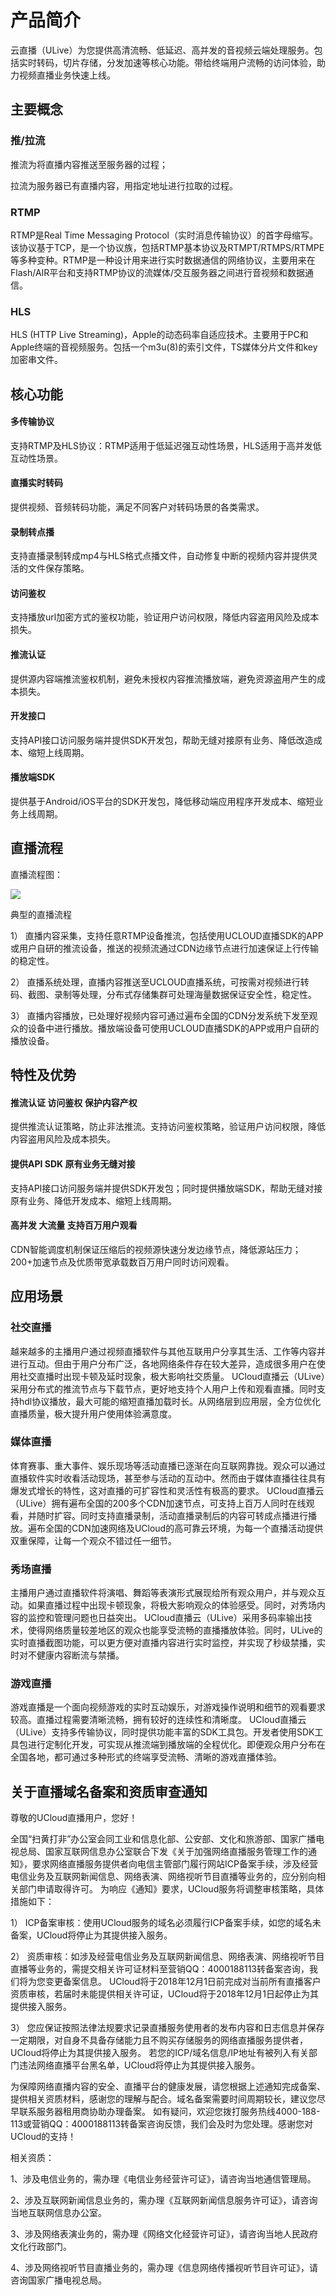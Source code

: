 # 产品简介

云直播（ULive）为您提供高清流畅、低延迟、高并发的音视频云端处理服务。包括实时转码，切片存储，分发加速等核心功能。带给终端用户流畅的访问体验，助力视频直播业务快速上线。

## 主要概念

### 推/拉流

推流为将直播内容推送至服务器的过程；

拉流为服务器已有直播内容，用指定地址进行拉取的过程。

### RTMP

RTMP是Real Time Messaging
Protocol（实时消息传输协议）的首字母缩写。该协议基于TCP，是一个协议族，包括RTMP基本协议及RTMPT/RTMPS/RTMPE等多种变种。RTMP是一种设计用来进行实时数据通信的网络协议，主要用来在Flash/AIR平台和支持RTMP协议的流媒体/交互服务器之间进行音视频和数据通信。

### HLS

HLS (HTTP Live
Streaming)，Apple的动态码率自适应技术。主要用于PC和Apple终端的音视频服务。包括一个m3u(8)的索引文件，TS媒体分片文件和key加密串文件。

## 核心功能

#### 多传输协议

支持RTMP及HLS协议：RTMP适用于低延迟强互动性场景，HLS适用于高并发低互动性场景。

#### 直播实时转码

提供视频、音频转码功能，满足不同客户对转码场景的各类需求。

#### 录制转点播

支持直播录制转成mp4与HLS格式点播文件，自动修复中断的视频内容并提供灵活的文件保存策略。

#### 访问鉴权

支持播放url加密方式的鉴权功能，验证用户访问权限，降低内容盗用风险及成本损失。

#### 推流认证

提供源内容端推流鉴权机制，避免未授权内容推流播放端，避免资源盗用产生的成本损失。

#### 开发接口

支持API接口访问服务端并提供SDK开发包，帮助无缝对接原有业务、降低改造成本、缩短上线周期。

#### 播放端SDK

提供基于Android/iOS平台的SDK开发包，降低移动端应用程序开发成本、缩短业务上线周期。

## 直播流程

直播流程图：

![](/images/直播流程图.png)

典型的直播流程

1）
直播内容采集，支持任意RTMP设备推流，包括使用UCLOUD直播SDK的APP或用户自研的推流设备，推送的视频流通过CDN边缘节点进行加速保证上行传输的稳定性。

2） 直播系统处理，直播内容推送至UCLOUD直播系统，可按需对视频进行转码、截图、录制等处理，分布式存储集群可处理海量数据保证安全性，稳定性。

3）
直播内容播放，已处理好视频内容可通过遍布全国的CDN分发系统下发至观众的设备中进行播放。播放端设备可使用UCLOUD直播SDK的APP或用户自研的播放设备。

## 特性及优势

#### 推流认证 访问鉴权 保护内容产权

提供推流认证策略，防止非法推流。支持访问鉴权策略，验证用户访问权限，降低内容盗用风险及成本损失。

#### 提供API SDK 原有业务无缝对接

支持API接口访问服务端并提供SDK开发包；同时提供播放端SDK，帮助无缝对接原有业务、降低开发成本、缩短上线周期。

#### 高并发 大流量 支持百万用户观看

CDN智能调度机制保证压缩后的视频源快速分发边缘节点，降低源站压力；200+加速节点及优质带宽承载数百万用户同时访问观看。

## 应用场景

### 社交直播

越来越多的主播用户通过视频直播软件与其他互联用户分享其生活、工作等内容并进行互动。但由于用户分布广泛，各地网络条件存在较大差异，造成很多用户在使用社交直播时出现卡顿及延时现象，极大影响社交质量。
UCloud直播云（ULive）采用分布式的推流节点与下载节点，更好地支持个人用户上传和观看直播。同时支持hdl协议播放，最大可能的缩短直播加载时长。从网络层到应用层，全方位优化直播质量，极大提升用户使用体验满意度。

### 媒体直播

体育赛事、重大事件、娱乐现场等活动直播已逐渐在向互联网靠拢。观众可以通过直播软件实时收看活动现场，甚至参与活动的互动中。然而由于媒体直播往往具有爆发式增长的特性，这对直播的可扩容性和灵活性有极高的要求。
UCloud直播云（ULive）拥有遍布全国的200多个CDN加速节点，可支持上百万人同时在线观看，并随时扩容。同时支持直播录制，活动直播录制后的内容可转成点播进行播放。遍布全国的CDN加速网络及UCloud的高可靠云环境，为每一个直播活动提供双重保障，让每一个观众不错过任一细节。

### 秀场直播

主播用户通过直播软件将演唱、舞蹈等表演形式展现给所有观众用户，并与观众互动。如果直播过程中出现卡顿现象，将极大影响观众的体验感受。同时，对秀场内容的监控和管理问题也日益突出。
UCloud直播云（ULive）采用多码率输出技术，使得网络质量较差地区的观众也能享受流畅的直播播放体验。同时，ULive的实时直播截图功能，可以更方便对直播内容进行实时监控，并实现了秒级禁播，实时对不健康内容断流与禁播。

### 游戏直播

游戏直播是一个面向视频游戏的实时互动娱乐，对游戏操作说明和细节的观看要求较高。直播过程需要清晰流畅，拥有较好的连续性和清晰度。
UCloud直播云（ULive）支持多传输协议，同时提供功能丰富的SDK工具包。开发者使用SDK工具包进行定制化开发，可实现从推流端到播放端的全程优化。即便观众用户分布在全国各地，都可通过多种形式的终端享受流畅、清晰的游戏直播体验。

## 关于直播域名备案和资质审查通知

尊敬的UCloud直播用户，您好！

全国“扫黄打非”办公室会同工业和信息化部、公安部、文化和旅游部、国家广播电视总局、国家互联网信息办公室联合下发《关于加强网络直播服务管理工作的通知》，要求网络直播服务提供者向电信主管部门履行网站ICP备案手续，涉及经营电信业务及互联网新闻信息、网络表演、网络视听节目直播等业务的，应分别向相关部门申请取得许可。
为响应《通知》要求，UCloud服务将调整审核策略，具体措施如下：

1） ICP备案审核：使用UCloud服务的域名必须履行ICP备案手续，如您的域名未备案，UCloud将停止为其提供接入服务。

2）
资质审核：如涉及经营电信业务及互联网新闻信息、网络表演、网络视听节目直播等业务的，需提交相关许可证材料至营销QQ：4000188113转备案咨询，我们将为您变更备案信息。
UCloud将于2018年12月1日前完成对当前所有直播客户资质审核，若届时未能提供相关许可证，UCloud将于2018年12月1日起停止为其提供接入服务。

3）
您应保证按照法律法规要求记录直播服务使用者的发布内容和日志信息并保存一定期限，对自身不具备存储能力且不购买存储服务的网络直播服务提供者，UCloud将停止为其提供接入服务。
若您的ICP/域名信息/IP地址有被列入有关部门违法网络直播平台黑名单，UCloud将停止为其提供接入服务。

为保障网络直播内容的安全、直播平台的健康发展，请您根据上述通知完成备案、提供相关资质材料，感谢您的理解与配合。域名备案需要时间周期较长，建议您尽早联系服务器租用商协助办理备案。
如有疑问，欢迎您拨打服务热线4000-188-113或营销QQ：4000188113转备案咨询反馈，我们会及时为您处理。感谢您对UCloud的支持！

相关资质：

1、涉及电信业务的，需办理《电信业务经营许可证》，请咨询当地通信管理局。

2、涉及互联网新闻信息业务的，需办理《互联网新闻信息服务许可证》，请咨询当地互联网信息办公室。

3、涉及网络表演业务的，需办理《网络文化经营许可证》，请咨询当地人民政府文化行政部门。

4、涉及网络视听节目直播业务的，需办理《信息网络传播视听节目许可证》，请咨询国家广播电视总局。
